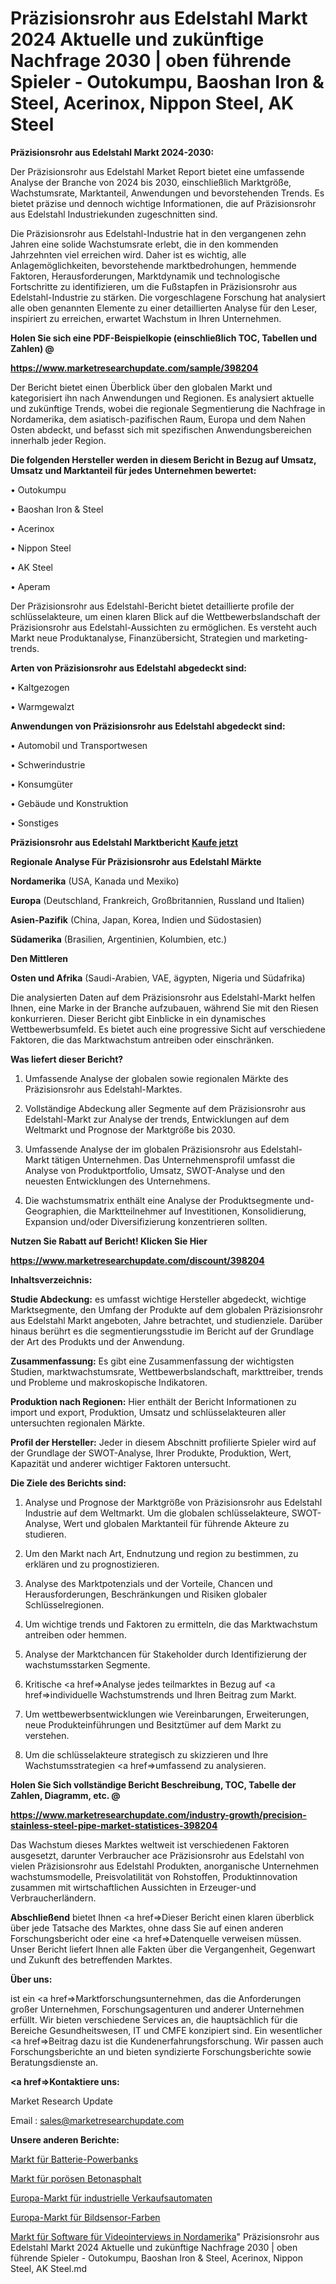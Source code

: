 # Präzisionsrohr aus Edelstahl Markt 2024 Aktuelle und zukünftige Nachfrage 2030 | oben führende Spieler - Outokumpu, Baoshan Iron & Steel, Acerinox, Nippon Steel, AK Steel

<strong>Präzisionsrohr aus Edelstahl Markt 2024-2030:</strong>

Der Präzisionsrohr aus Edelstahl Market Report bietet eine umfassende Analyse der Branche von 2024 bis 2030, einschließlich Marktgröße, Wachstumsrate, Marktanteil, Anwendungen und bevorstehenden Trends. Es bietet präzise und dennoch wichtige Informationen, die auf Präzisionsrohr aus Edelstahl Industriekunden zugeschnitten sind.

Die Präzisionsrohr aus Edelstahl-Industrie hat in den vergangenen zehn Jahren eine solide Wachstumsrate erlebt, die in den kommenden Jahrzehnten viel erreichen wird. Daher ist es wichtig, alle Anlagemöglichkeiten, bevorstehende marktbedrohungen, hemmende Faktoren, Herausforderungen, Marktdynamik und technologische Fortschritte zu identifizieren, um die Fußstapfen in Präzisionsrohr aus Edelstahl-Industrie zu stärken. Die vorgeschlagene Forschung hat analysiert alle oben genannten Elemente zu einer detaillierten Analyse für den Leser, inspiriert zu erreichen, erwartet Wachstum in Ihren Unternehmen.



<strong>Holen Sie sich eine PDF-Beispielkopie (einschließlich TOC, Tabellen und Zahlen) @
</strong>

<strong><a href=https://www.marketresearchupdate.com/sample/398204>

<strong>https://www.marketresearchupdate.com/sample/398204</u></font></a></strong></strong>

Der Bericht bietet einen Überblick über den globalen Markt und kategorisiert ihn nach Anwendungen und Regionen. Es analysiert aktuelle und zukünftige Trends, wobei die regionale Segmentierung die Nachfrage in Nordamerika, dem asiatisch-pazifischen Raum, Europa und dem Nahen Osten abdeckt, und befasst sich mit spezifischen Anwendungsbereichen innerhalb jeder Region.



<strong>Die folgenden Hersteller werden in diesem Bericht in Bezug auf Umsatz, Umsatz und Marktanteil für jedes Unternehmen bewertet:</strong>

• Outokumpu

• Baoshan Iron & Steel

• Acerinox

• Nippon Steel

• AK Steel

• Aperam

Der Präzisionsrohr aus Edelstahl-Bericht bietet detaillierte profile der schlüsselakteure, um einen klaren Blick auf die Wettbewerbslandschaft der Präzisionsrohr aus Edelstahl-Aussichten zu ermöglichen. Es versteht auch Markt neue Produktanalyse, Finanzübersicht, Strategien und marketing-trends.



<strong>Arten von Präzisionsrohr aus Edelstahl abgedeckt sind:</strong>

• Kaltgezogen

• Warmgewalzt



<strong>Anwendungen von Präzisionsrohr aus Edelstahl abgedeckt sind:</strong>

• Automobil und Transportwesen

• Schwerindustrie

• Konsumgüter

• Gebäude und Konstruktion

• Sonstiges



<strong>Präzisionsrohr aus Edelstahl Marktbericht <a href=https://www.marketresearchupdate.com/buynow/398204>Kaufe jetzt</a></strong>



<strong>Regionale Analyse Für Präzisionsrohr aus Edelstahl Märkte</strong>



<strong>Nordamerika</strong> (USA, Kanada und Mexiko)



<strong>Europa</strong> (Deutschland, Frankreich, Großbritannien, Russland und Italien)



<strong>Asien-Pazifik</strong> (China, Japan, Korea, Indien und Südostasien)



<strong>Südamerika</strong> (Brasilien, Argentinien, Kolumbien, etc.)



<strong>Den Mittleren</strong> 

<strong>Osten und Afrika</strong> (Saudi-Arabien, VAE, ägypten, Nigeria und Südafrika)

Die analysierten Daten auf dem Präzisionsrohr aus Edelstahl-Markt helfen Ihnen, eine Marke in der Branche aufzubauen, während Sie mit den Riesen konkurrieren. Dieser Bericht gibt Einblicke in ein dynamisches Wettbewerbsumfeld. Es bietet auch eine progressive Sicht auf verschiedene Faktoren, die das Marktwachstum antreiben oder einschränken.



<strong>Was liefert dieser Bericht?</strong>

1. Umfassende Analyse der globalen sowie regionalen Märkte des Präzisionsrohr aus Edelstahl-Marktes.

2. Vollständige Abdeckung aller Segmente auf dem Präzisionsrohr aus Edelstahl-Markt zur Analyse der trends, Entwicklungen auf dem Weltmarkt und Prognose der Marktgröße bis 2030.

3. Umfassende Analyse der im globalen Präzisionsrohr aus Edelstahl-Markt tätigen Unternehmen. Das Unternehmensprofil umfasst die Analyse von Produktportfolio, Umsatz, SWOT-Analyse und den neuesten Entwicklungen des Unternehmens.

4. Die wachstumsmatrix enthält eine Analyse der Produktsegmente und-Geographien, die Marktteilnehmer auf Investitionen, Konsolidierung, Expansion und/oder Diversifizierung konzentrieren sollten.



<strong>Nutzen Sie Rabatt auf Bericht! Klicken Sie Hier
</strong>

<strong><a href=https://www.marketresearchupdate.com/discount/398204>https://www.marketresearchupdate.com/discount/398204</b></u></font></strong></a>



<strong>Inhaltsverzeichnis:</strong>



<strong>Studie Abdeckung:</strong> es umfasst wichtige Hersteller abgedeckt, wichtige Marktsegmente, den Umfang der Produkte auf dem globalen Präzisionsrohr aus Edelstahl Markt angeboten, Jahre betrachtet, und studienziele. Darüber hinaus berührt es die segmentierungsstudie im Bericht auf der Grundlage der Art des Produkts und der Anwendung.



<strong>Zusammenfassung:</strong> Es gibt eine Zusammenfassung der wichtigsten Studien, marktwachstumsrate, Wettbewerbslandschaft, markttreiber, trends und Probleme und makroskopische Indikatoren.



<strong>Produktion nach Regionen:</strong> Hier enthält der Bericht Informationen zu import und export, Produktion, Umsatz und schlüsselakteuren aller untersuchten regionalen Märkte.



<strong>Profil der Hersteller:</strong> Jeder in diesem Abschnitt profilierte Spieler wird auf der Grundlage der SWOT-Analyse, Ihrer Produkte, Produktion, Wert, Kapazität und anderer wichtiger Faktoren untersucht.



<strong>Die Ziele des Berichts sind:</strong>

1) Analyse und Prognose der Marktgröße von Präzisionsrohr aus Edelstahl Industrie auf dem Weltmarkt.
Um die globalen schlüsselakteure, SWOT-Analyse, Wert und globalen Marktanteil für führende Akteure zu studieren.

2) Um den Markt nach Art, Endnutzung und region zu bestimmen, zu erklären und zu prognostizieren.

3) Analyse des Marktpotenzials und der Vorteile, Chancen und Herausforderungen, Beschränkungen und Risiken globaler Schlüsselregionen.

4) Um wichtige trends und Faktoren zu ermitteln, die das Marktwachstum antreiben oder hemmen.

5) Analyse der Marktchancen für Stakeholder durch Identifizierung der wachstumsstarken Segmente.

6) Kritische <a href=>Analyse</a> jedes teilmarktes in Bezug auf <a href=>individuelle</a> Wachstumstrends und Ihren Beitrag zum Markt.

7) Um wettbewerbsentwicklungen wie Vereinbarungen, Erweiterungen, neue Produkteinführungen und Besitztümer auf dem Markt zu verstehen.

8) Um die schlüsselakteure strategisch zu skizzieren und Ihre Wachstumsstrategien <a href=>umfassend</a> zu analysieren.



<strong>Holen Sie Sich vollständige Bericht Beschreibung, TOC, Tabelle der Zahlen, Diagramm, etc. @ </strong>

<strong><a href=https://www.marketresearchupdate.com/industry-growth/precision-stainless-steel-pipe-market-statistices-398204>https://www.marketresearchupdate.com/industry-growth/precision-stainless-steel-pipe-market-statistices-398204</a></font></strong>

Das Wachstum dieses Marktes weltweit ist verschiedenen Faktoren ausgesetzt, darunter Verbraucher ace Präzisionsrohr aus Edelstahl von vielen Präzisionsrohr aus Edelstahl Produkten, anorganische Unternehmen wachstumsmodelle, Preisvolatilität von Rohstoffen, Produktinnovation zusammen mit wirtschaftlichen Aussichten in Erzeuger-und Verbraucherländern.



<strong>Abschließend</strong> bietet Ihnen <a href=>Dieser</a> Bericht einen klaren überblick über jede Tatsache des Marktes, ohne dass Sie auf einen anderen Forschungsbericht oder eine <a href=>Datenquelle</a> verweisen müssen. Unser Bericht liefert Ihnen alle Fakten über die Vergangenheit, Gegenwart und Zukunft des betreffenden Marktes.



<strong>Über uns:</strong>

 ist ein <a href=>Marktfors</a>chungsunternehmen, das die Anforderungen großer Unternehmen, Forschungsagenturen und anderer Unternehmen erfüllt. Wir bieten verschiedene Services an, die hauptsächlich für die Bereiche Gesundheitswesen, IT und CMFE konzipiert sind. Ein wesentlicher <a href=>Beitrag</a> dazu ist die Kundenerfahrungsforschung. Wir passen auch Forschungsberichte an und bieten syndizierte Forschungsberichte sowie Beratungsdienste an.



<strong><a href=>Kontaktiere uns:</a></strong>

Market Research Update

Email : sales@marketresearchupdate.com



<strong>Unsere anderen Berichte:</strong>

<a href=https://www.linkedin.com/pulse/battery-power-bank-market-2023-challenges-business-overview>Markt für Batterie-Powerbanks</a>

<a href=https://www.linkedin.com/pulse/porous-concrete-asphalt-market-size-emerging-trends-consumption>Markt für porösen Betonasphalt</a>

<a href=https://www.linkedin.com/pulse/europe-industrial-vending-machines-market-size-technologies>Europa-Markt für industrielle Verkaufsautomaten</a>

<a href=https://www.linkedin.com/pulse/europe-image-sensor-color-market-2023-top-industry>Europa-Markt für Bildsensor-Farben</a>

<a href=https://www.linkedin.com/pulse/north-america-video-interview-software-market>Markt für Software für Videointerviews in Nordamerika</a>"
Präzisionsrohr aus Edelstahl Markt 2024 Aktuelle und zukünftige Nachfrage 2030 | oben führende Spieler - Outokumpu, Baoshan Iron & Steel, Acerinox, Nippon Steel, AK Steel.md
